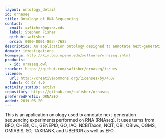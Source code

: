 ```yaml
---
layout: ontology_detail
id: ornaseq
title: Ontology of RNA Sequencing
contact:
  email: safisher@upenn.edu
  label: Stephen Fisher
  github: safisher
  orcid: 0000-0001-8034-7685
description: An application ontology designed to annotate next-generation sequencing experiments performed on RNA.
domain: investigations
homepage: http://kim.bio.upenn.edu/software/ornaseq.shtml
products:
  - id: ornaseq.owl
tracker: https://github.com/safisher/ornaseq/issues
license:
  url: http://creativecommons.org/licenses/by/4.0/
  label: CC BY 4.0
activity_status: active
repository: https://github.com/safisher/ornaseq
preferredPrefix: ORNASEQ
added: 2019-06-20
---
```


This is an application ontology used to annotate next-generation sequencing experiments performed on RNA (RNAseq). It uses terms from BFO, CHEBI, CL, GENEPIO, GO, IAO, NCBITaxon, NCIT, OBI, OBIws, OGMS, OMIABIS, SO, TAXRANK, and UBERON as well as EFO.
